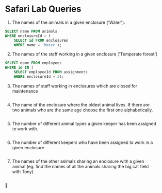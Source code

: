 # Safari Lab Queries


1) The names of the animals in a given enclosure ('Water').

```sql
SELECT name FROM animals 
WHERE enclosureId = (
	SELECT id FROM enclosures 
	WHERE name = 'Water');
```

2) The names of the staff working in a given enclosure ('Temperate forest')

```sql
SELECT name FROM employees 
WHERE id IN (
	SELECT employeeId FROM assignments 
	WHERE enclosureId = 3);
```

3) The names of staff working in enclosures which are closed for maintenance

```sql


```

4) The name of the enclosure where the oldest animal lives. If there are two animals who are the same age choose the first one alphabetically.

```sql


```

5) The number of different animal types a given keeper has been assigned to work with.

```sql


```

6) The number of different keepers who have been assigned to work in a given enclosure

```sql


```

7) The names of the other animals sharing an enclosure with a given animal (eg. find the names of all the animals sharing the big cat field with Tony)

```sql


```

